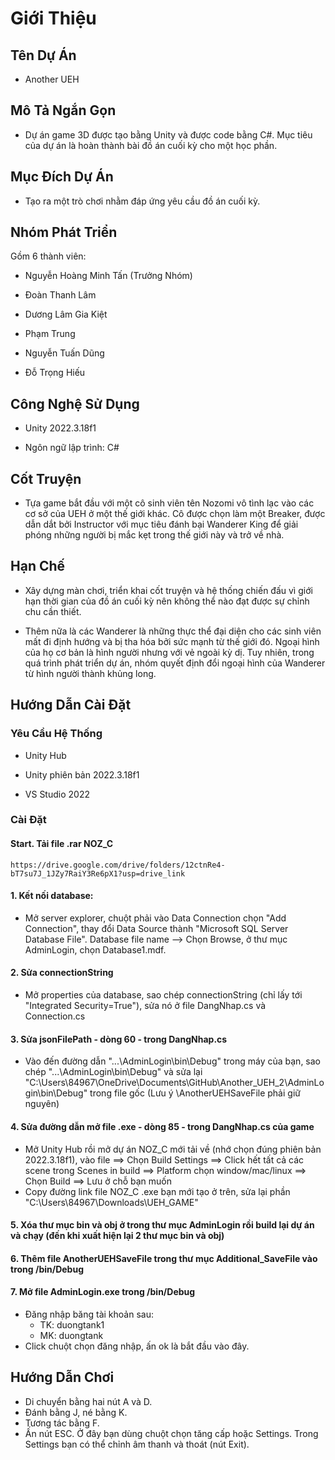 # Giới Thiệu

## Tên Dự Án

- Another UEH

## Mô Tả Ngắn Gọn

- Dự án game 3D được tạo bằng Unity và được code bằng C#. Mục tiêu của dự án là hoàn thành bài đồ án cuối kỳ cho một học phần.

## Mục Đích Dự Án

- Tạo ra một trò chơi nhằm đáp ứng yêu cầu đồ án cuối kỳ.

## Nhóm Phát Triển

Gồm 6 thành viên:

- Nguyễn Hoàng Minh Tấn (Trưởng Nhóm)

- Đoàn Thanh Lâm

- Dương Lâm Gia Kiệt

- Phạm Trung

- Nguyễn Tuấn Dũng

- Đỗ Trọng Hiếu

## Công Nghệ Sử Dụng

- Unity 2022.3.18f1

- Ngôn ngữ lập trình: C#

## Cốt Truyện

- Tựa game bắt đầu với một cô sinh viên tên Nozomi vô tình lạc vào các cơ sở của UEH ở một thế giới khác. Cô được chọn làm một Breaker, được dẫn dắt bởi Instructor với mục tiêu đánh bại Wanderer King để giải phóng những người bị mắc kẹt trong thế giới này và trở về nhà.

## Hạn Chế
- Xây dựng màn chơi, triển khai cốt truyện và hệ thống chiến đấu vì giới hạn thời gian của đồ án cuối kỳ nên không thể nào đạt được sự chỉnh chu cần thiết.

- Thêm nữa là các Wanderer là những thực thể đại diện cho các sinh viên mất đi định hướng và bị tha hóa bởi sức mạnh từ thế giới đó. Ngoại hình của họ cơ bản là hình người nhưng với vẻ ngoài kỳ dị. Tuy nhiên, trong quá trình phát triển dự án, nhóm quyết định đổi ngoại hình của Wanderer từ hình người thành khủng long.

## Hướng Dẫn Cài Đặt

### Yêu Cầu Hệ Thống

- Unity Hub

- Unity phiên bản 2022.3.18f1

- VS Studio 2022

### Cài Đặt

#### Start. Tải file .rar NOZ_C
    https://drive.google.com/drive/folders/12ctnRe4-bT7su7J_1JZy7RaiY3Re6pX1?usp=drive_link
#### 1. Kết nối database:
- Mở server explorer, chuột phải vào Data Connection chọn "Add Connection", thay đổi Data Source thành "Microsoft SQL Server Database File". Database file name --> Chọn Browse, ở thư mục AdminLogin, chọn Database1.mdf.
#### 2. Sửa connectionString
-  Mở properties của database, sao chép connectionString (chỉ lấy tới "Integrated Security=True"), sửa nó ở file DangNhap.cs và Connection.cs
#### 3. Sửa jsonFilePath - dòng 60 - trong DangNhap.cs 
- Vào đến đường dẫn "...\AdminLogin\bin\Debug" trong máy của bạn, sao chép "...\AdminLogin\bin\Debug" và sửa lại "C:\Users\84967\OneDrive\Documents\GitHub\Another_UEH_2\AdminLogin\bin\Debug" trong file gốc (Lưu ý \AnotherUEHSaveFile phải giữ nguyên)
#### 4. Sửa đường dẫn mở file .exe - dòng 85 - trong DangNhap.cs của game
- Mở Unity Hub rồi mở dự án NOZ_C mới tải về (nhớ chọn đúng phiên bản 2022.3.18f1), vào file ==> Chọn Build Settings ==> Click hết tất cả các scene trong Scenes in build ==> Platform chọn window/mac/linux ==> Chọn Build ==> Lưu ở chỗ bạn muốn
- Copy đường link file NOZ_C .exe bạn mới tạo ở trên, sửa lại phần "C:\Users\84967\Downloads\UEH_GAME"
#### 5. Xóa thư mục bin và obj ở trong thư mục AdminLogin rồi build lại dự án và chạy (đến khi xuất hiện lại 2 thư mục bin và obj)
#### 6. Thêm file AnotherUEHSaveFile trong thư mục Additional_SaveFile vào trong /bin/Debug 
#### 7. Mở file AdminLogin.exe trong /bin/Debug
- Đăng nhập băng tài khoản sau:
    * TK: duongtank1
    * MK: duongtank
- Click chuột chọn đăng nhập, ấn ok là bắt đầu vào đây.
## Hướng Dẫn Chơi
- Di chuyển bằng hai nút A và D.
- Đánh bằng J, né bằng K.
- Tương tác bằng F.
- Ấn nút ESC. Ở đây bạn dùng chuột chọn tăng cấp hoặc Settings. Trong Settings bạn có thể chỉnh âm thanh và thoát (nút Exit).

